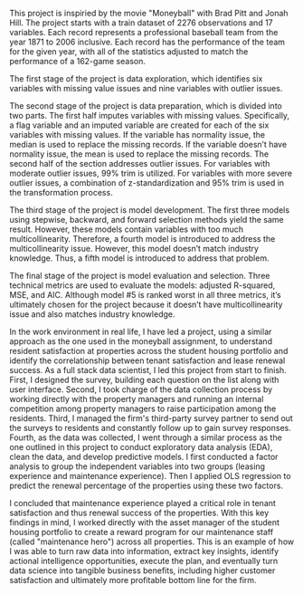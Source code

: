 This project is inspiried by the movie "Moneyball" with Brad Pitt and Jonah Hill. The project starts with a train dataset of 2276 observations and 17 variables. Each record represents a professional baseball team from the year 1871 to 2006 inclusive. Each record has the performance of the team for the given year, with all of the statistics adjusted to match the performance of a 162-game season.

The first stage of the project is data exploration, which identifies six variables with missing value issues and nine variables with outlier issues. 

The second stage of the project is data preparation, which is divided into two parts. The first half imputes variables with missing values. Specifically, a flag variable and an imputed variable are created for each of the six variables with missing values. If the variable has normality issue, the median is used to replace the missing records. If the variable doesn’t have normality issue, the mean is used to replace the missing records. The second half of the section addresses outlier issues. For variables with moderate outlier issues, 99% trim is utilized. For variables with more severe outlier issues, a combination of z-standardization and 95% trim is used in the transformation process.

The third stage of the project is model development. The first three models using stepwise, backward, and forward selection methods yield the same result. However, these models contain variables with too much multicollinearity. Therefore, a fourth model is introduced to address the multicollinearity issue. However, this model doesn’t match industry knowledge. Thus, a fifth model is introduced to address that problem. 

The final stage of the project is model evaluation and selection. Three technical metrics are used to evaluate the models: adjusted R-squared, MSE, and AIC. Although model #5 is ranked worst in all three metrics, it’s ultimately chosen for the project because it doesn’t have multicollinearity issue and also matches industry knowledge. 

In the work environment in real life, I have led a project, using a similar approach as the one used in the moneyball assignment, to understand resident satisfaction at properties across the student housing portfolio and identify the correlationship between tenant satisfaction and lease renewal success. As a full stack data scientist, I led this project from start to finish. First, I designed the survey, building each question on the list along with user interface. Second, I took charge of the data collection process by working directly with the property managers and running an internal competition among property managers to raise participation among the residents. Third, I managed the firm's third-party survey partner to send out the surveys to residents and constantly follow up to gain survey responses. Fourth, as the data was collected, I went through a similar process as the one outlined in this project to conduct exploratory data analysis (EDA), clean the data, and develop predictive models. I first conducted a factor analysis to group the independent variables into two groups (leasing experience and maintenance experience). Then I applied OLS regression to predict the renewal percentage of the properties using these two factors. 

I concluded that maintenance experience played a critical role in tenant satisfaction and thus renewal success of the properties. With this key findings in mind, I worked directly with the asset manager of the student housing portfolio to create a reward program for our maintenance staff (called "maintenance hero") across all properties. This is an example of how I was able to turn raw data into information, extract key insights, identify actional intelligence opportunities, execute the plan, and eventually turn data science into tangible business benefits, including higher customer satisfaction and ultimately more profitable bottom line for the firm.  
